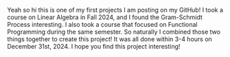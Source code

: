 Yeah so hi this is one of my first projects I am posting on my GitHub!
I took a course on Linear Algebra in Fall 2024, and I found the Gram-Schmidt Process interesting.
I also took a course that focused on Functional Programming during the same semester.
So naturally I combined those two things together to create this project!
It was all done within 3-4 hours on December 31st, 2024.
I hope you find this project interesting!
